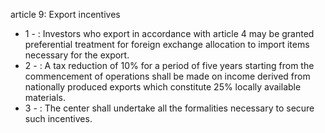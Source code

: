 article 9: Export incentives 

<ul>
			<li>1 - : Investors who export in accordance with article 4 may be granted preferential treatment for foreign exchange allocation to import items necessary for the export. <ul>
			</ul></li>			<li>2 - : A tax reduction of 10% for a period of five years starting from the commencement of operations shall be made on income derived from nationally produced exports which constitute 25% locally available materials. <ul>
			</ul></li>			<li>3 - : The center shall undertake all the formalities necessary to secure such incentives. <ul>
			</ul></li></ul>
